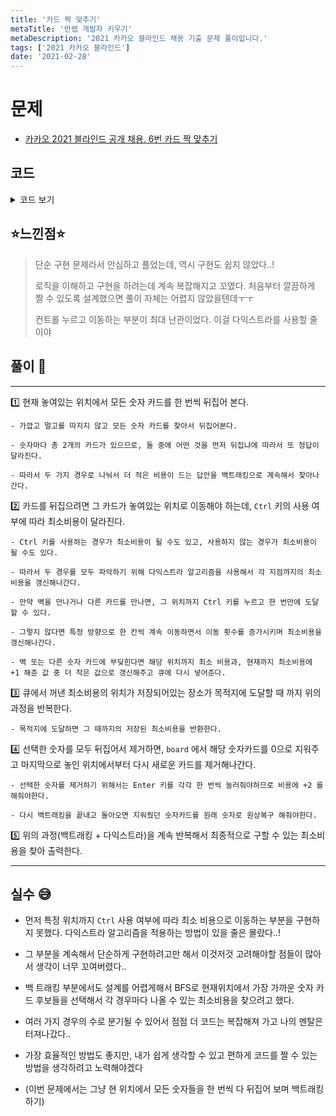 ```yaml
---
title: '카드 짝 맞추기'
metaTitle: '만렙 개발자 키우기'
metaDescription: '2021 카카오 블라인드 채용 기출 문제 풀이입니다.'
tags: ['2021 카카오 블라인드']
date: '2021-02-28'
---
```


# 문제

- [카카오 2021 블라인드 공개 채용. 6번 카드 짝 맞추기](https://programmers.co.kr/learn/courses/30/lessons/72415)

## 코드

<details><summary> 코드 보기 </summary>

```java
import java.awt.Point;
import java.util.Arrays;
import java.util.PriorityQueue;

class Route{
    int u, v, cost;

    public Route(int u, int v, int cost) {
        this.u = u;
        this.v = v;
        this.cost = cost;
    }
}
public class Solution {
    static int dx[] = {-1, 0, 1, 0}, dy[] = {0, 1, 0, -1};
    static boolean pictures[] = new boolean[8];
    public static int solution(int[][] board, int r, int c) {
        int answer = getAnswer(board, r, c);
        return answer;
    }

    private static int getAnswer(int[][] board, int r, int c) {
        if(finished(board)) return 0;
        int ret = 987654321;
        for (int num = 1; num <= 6; num++) {
            Point head = null, tail = null;
            for (int i = 0; i < 4; i++) {
                for (int j = 0; j < 4; j++) {
                    if(board[i][j] == num){
                        if(head == null) head = new Point(i, j);
                        else tail = new Point(i, j);
                    }
                }
            }
            // 해당 숫자는 이미 제거됨
            if(head == null) continue;

            // 앞에꺼 먼저 뒤집기 + 각 카드마다 Enter
            int headDist = getDist(r, c, head.x, head.y, board) +
                getDist(head.x, head.y, tail.x, tail.y, board) + 2;

            // 뒤에꺼 먼저 뒤집기 + 각 카드마다 Enter
            int tailDist = getDist(r, c, tail.x, tail.y, board) +
                getDist(tail.x, tail.y, head.x, head.y, board) + 2;

            // 뒤집은 카드 제거
            board[head.x][head.y] = board[tail.x][tail.y] = 0;

            int next = Math.min(headDist + getAnswer(board, tail.x, tail.y),
                                tailDist + getAnswer(board, head.x, head.y));
            ret = Math.min(ret, next);

            // 뒤집은 카드 원상복구
            board[head.x][head.y] = board[tail.x][tail.y] = num;
        }
        return ret;
    }

    private static boolean finished(int[][] board) {
        for (int[] row : board)
            for (int v : row)
                if(v != 0) return false;
        return true;
    }

    private static int getDist(int x, int y, int px, int py, int board[][]) {
        // 4가지 방향으로 ctrl 키를 눌러서 이동해보면서,
        // 가장 적은 비용으로 목적지에 도달하는 경우를 저장한다.

        PriorityQueue<Route> pq = new PriorityQueue<>((a, b) -> (a.cost - b.cost));
        pq.add(new Route(x, y, 0));

        int dist[][] = new int[4][4];
        for (int i = 0; i < 4; i++)
            Arrays.fill(dist[i], 987654321);
        dist[x][y] = 0;

        while (!pq.isEmpty()) {
            Route e = pq.poll();
            if(e.cost > dist[e.u][e.v]) continue;
            if(e.u == px && e.v == py)
                return e.cost;

            for (int d = 0; d < 4; d++) {
                int nx = e.u, ny = e.v, moveCnt = 0;

                while(isBorder(nx + dx[d], ny + dy[d])) {
                    nx += dx[d]; ny += dy[d];
                    moveCnt += 1;

                    // 다른 숫자 카드 발견
                    if(board[nx][ny] != 0) break;

                    // Ctrl 키를 누르지 않고 하나씩 이동하는 경우도 카운트 해준다.
                    if(dist[nx][ny] > e.cost + moveCnt){
                        dist[nx][ny] = e.cost + moveCnt;
                        pq.add(new Route(nx, ny, dist[nx][ny]));
                    }
                }
                // 카드 or 벽을 만나면 Ctrl 키를 눌러 한번에 이동 가능
                if(dist[nx][ny] > e.cost + 1){
                    dist[nx][ny] = e.cost + 1;
                    pq.add(new Route(nx, ny, dist[nx][ny]));
                }
            }
        }

        return 999999;
    }

    private static boolean isBorder(int x, int y) {
        return (x >= 0 && x < 4 && y >= 0 && y < 4);
    }

    public static void main(String[] args) {
        int board1[][] = {
            {1,0,0,3},
            {2,0,0,0},
            {0,0,0,2},
            {3,0,1,0}
        };
        int board2[][] = {
            {3,0,0,2},
            {0,0,1,0},
            {0,1,0,0},
            {2,0,0,3}
        };

        System.out.println(solution(board1, 1, 0));
        System.out.println(solution(board2, 0, 1));
    }
}
```

</details>

## ⭐️느낀점⭐️

> 단순 구현 문제라서 안심하고 풀었는데, 역시 구현도 쉽지 않았다..!
>
> 로직을 이해하고 구현을 하려는데 계속 복잡해지고 꼬였다. 처음부터 깔끔하게 짤 수 있도록 설계했으면 풀이 자체는 어렵지 않았을텐데ㅜㅜ
>
> 컨트롤 누르고 이동하는 부분이 최대 난관이었다. 이걸 다익스트라를 사용할 줄이야

## 풀이 📣

<hr/>

1️⃣ 현재 놓여있는 위치에서 모든 숫자 카드를 한 번씩 뒤집어 본다.

    - 가깝고 멀고를 따지지 않고 모든 숫자 카드를 찾아서 뒤집어본다.

    - 숫자마다 총 2개의 카드가 있으므로, 둘 중에 어떤 것을 먼저 뒤집냐에 따라서 또 정답이 달라진다.

    - 따라서 두 가지 경우로 나눠서 더 적은 비용이 드는 답안을 백트래킹으로 계속해서 찾아나간다.

2️⃣ 카드를 뒤집으려면 그 카드가 놓여있는 위치로 이동해야 하는데, `Ctrl` 키의 사용 여부에 따라 최소비용이 달라진다.

    - Ctrl 키를 사용하는 경우가 최소비용이 될 수도 있고, 사용하지 않는 경우가 최소비용이 될 수도 있다.

    - 따라서 두 경우를 모두 파악하기 위해 다익스트라 알고리즘을 사용해서 각 지점까지의 최소비용을 갱신해나간다.

    - 만약 벽을 만나거나 다른 카드를 만나면, 그 위치까지 Ctrl 키를 누르고 한 번만에 도달할 수 있다.

    - 그렇지 않다면 특정 방향으로 한 칸씩 계속 이동하면서 이동 횟수를 증가시키며 최소비용을 갱신해나간다.

    - 벽 또는 다른 숫자 카드에 부딪힌다면 해당 위치까지 최소 비용과, 현재까지 최소비용에 +1 해준 값 중 더 작은 값으로 갱신해주고 큐에 다시 넣어준다.

3️⃣ 큐에서 꺼낸 최소비용의 위치가 저장되어있는 장소가 목적지에 도달할 때 까지 위의 과정을 반복한다.

    - 목적지에 도달하면 그 때까지의 저장된 최소비용을 반환한다.

4️⃣ 선택한 숫자를 모두 뒤집어서 제거하면, `board` 에서 해당 숫자카드를 0으로 지워주고 마지막으로 놓인 위치에서부터 다시 새로운 카드를 제거해나간다.

    - 선택한 숫자를 제거하기 위해서는 Enter 키를 각각 한 번씩 눌러줘야하므로 비용에 +2 를 해줘야한다.

    - 다시 백트래킹을 끝내고 돌아오면 지워줬던 숫자카드를 원래 숫자로 원상복구 해줘야한다.

5️⃣ 위의 과정(백트래킹 + 다익스트라)을 계속 반복해서 최종적으로 구할 수 있는 최소비용을 찾아 출력한다.

<hr/>

## 실수 😅

- 먼저 특정 위치까지 `Ctrl` 사용 여부에 따라 최소 비용으로 이동하는 부분을 구현하지 못했다. 다익스트라 알고리즘을 적용하는 방법이 있을 줄은 몰랐다..!

- 그 부분을 계속해서 단순하게 구현하려고만 해서 이것저것 고려해야할 점들이 많아서 생각이 너무 꼬여버렸다..

- 백 트래킹 부분에서도 설계를 어렵게해서 BFS로 현재위치에서 가장 가까운 숫자 카드 후보들을 선택해서 각 경우마다 나올 수 있는 최소비용을 찾으려고 했다.

- 여러 가지 경우의 수로 분기될 수 있어서 점점 더 코드는 복잡해져 가고 나의 멘탈은 터져나갔다..

- 가장 효율적인 방법도 좋지만, 내가 쉽게 생각할 수 있고 편하게 코드를 짤 수 있는 방법을 생각하려고 노력해야겠다

- (이번 문제에서는 그냥 현 위치에서 모든 숫자들을 한 번씩 다 뒤집어 보며 백트래킹하기)
